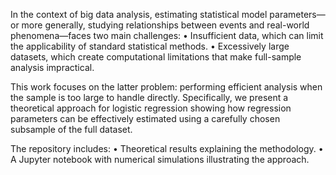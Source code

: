 In the context of big data analysis, estimating statistical model parameters—or more generally, studying relationships between events and real-world phenomena—faces two main challenges:
	•	Insufficient data, which can limit the applicability of standard statistical methods.
	•	Excessively large datasets, which create computational limitations that make full-sample analysis impractical.

This work focuses on the latter problem: performing efficient analysis when the sample is too large to handle directly. Specifically, we present a theoretical approach for logistic regression showing how regression parameters can be effectively estimated using a carefully chosen subsample of the full dataset.

The repository includes:
	•	Theoretical results explaining the methodology.
	•	A Jupyter notebook with numerical simulations illustrating the approach.
